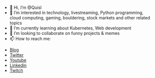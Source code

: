 - 👋 Hi, I’m @Quisl
- 👀 I’m interested in technology, livestreaming, Python programming, cloud computing, gaming, bouldering, stock markets and other related topics
- 🌱 I’m currently learning about Kubernetes, Web development 
- 💞️ I’m looking to collaborate on funny projects & memes
- 📫 How to reach me:
* [Blog](https://quisl.de)
* [Twitter](https://twitter.com/derquisl "Twitter")
* [Youtube](https://www.youtube.com/channel/UCzNwun1nMPM5ZrdVYxvsQ3A)
* [Linkedin](https://www.linkedin.com/in/jonas-rabe-450b00180/)
* [Twitch](https://www.twitch.tv/quisl)


<!---
Quisl/Quisl is a ✨ special ✨ repository because its `README.md` (this file) appears on your GitHub profile.
You can click the Preview link to take a look at your changes.
--->
